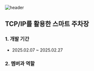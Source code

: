 ![header](https://capsule-render.vercel.app/api?type=wave&color=auto&height=300&section=header&text=Parking%20Smoothly&fontSize=90)

## **TCP/IP를 활용한 스마트 주차장**

### 1. 개발 기간 

* 2025.02.07 ~ 2025.02.27 



### 2. 멤버과 역할 



